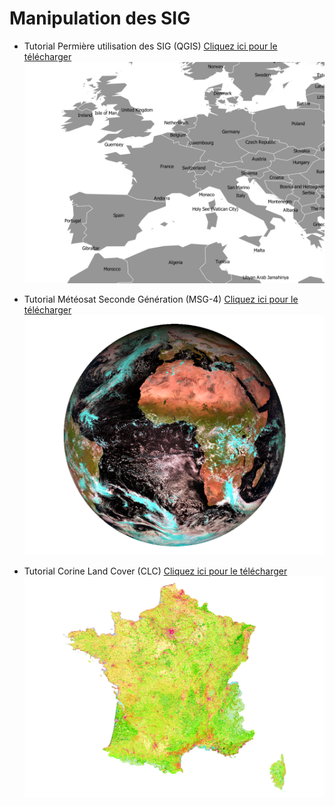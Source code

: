 # Manipulation des SIG

* Tutorial Permière utilisation des SIG (QGIS) <a href="documents/OGR_CHEATSHEET_2020.pdf" download>Cliquez ici pour le télécharger</a>
![QGIS](documents/MAP_2.png)

* Tutorial Météosat Seconde Génération (MSG-4) <a href="documents/OGR_CHEATSHEET_2020.pdf" download>Cliquez ici pour le télécharger</a>
![MSG-4](documents/MAP_3.png)

* Tutorial Corine Land Cover (CLC) <a href="documents/CLC.pdf" download>Cliquez ici pour le télécharger</a>
![CLC](documents/MAP_1.png)